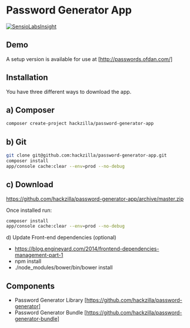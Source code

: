 Password Generator App
======================

[![SensioLabsInsight](https://insight.sensiolabs.com/projects/d047a615-edf1-4c4e-91d6-d84e82943256/big.png)](https://insight.sensiolabs.com/projects/d047a615-edf1-4c4e-91d6-d84e82943256)

Demo
----

A setup version is available for use at [http://passwords.ofdan.com/]


Installation
---------------

You have three different ways to download the app.

a) Composer
-----------

```bash
composer create-project hackzilla/password-generator-app
```

b) Git
------

```bash
git clone git@github.com:hackzilla/password-generator-app.git
composer install
app/console cache:clear --env=prod --no-debug
```

c) Download
-----------

https://github.com/hackzilla/password-generator-app/archive/master.zip


Once installed run:

```bash
composer install
app/console cache:clear --env=prod --no-debug
```

d) Update Front-end dependencies (optional)

* https://blog.engineyard.com/2014/frontend-dependencies-management-part-1
* npm install
* ./node_modules/bower/bin/bower install


Components
----------

* Password Generator Library [https://github.com/hackzilla/password-generator]
* Password Generator Bundle [https://github.com/hackzilla/password-generator-bundle]
